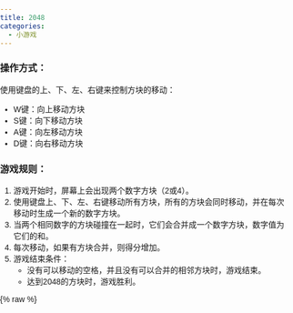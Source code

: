 ```yaml
---
title: 2048
categories:
  - 小游戏
---
```


### 操作方式：

使用键盘的上、下、左、右键来控制方块的移动：

- W键：向上移动方块
- S键：向下移动方块
- A键：向左移动方块
- D键：向右移动方块

### 游戏规则：

1. 游戏开始时，屏幕上会出现两个数字方块（2或4）。
2. 使用键盘上、下、左、右键移动所有方块，所有的方块会同时移动，并在每次移动时生成一个新的数字方块。
3. 当两个相同数字的方块碰撞在一起时，它们会合并成一个数字方块，数字值为它们的和。
4. 每次移动，如果有方块合并，则得分增加。
5. 游戏结束条件：
   - 没有可以移动的空格，并且没有可以合并的相邻方块时，游戏结束。
   - 达到2048的方块时，游戏胜利。



{% raw %}
<div style="text-align: center;">
    <div class="game-container" >
    
<html>
<head>
    <title>2048 Game</title>
    <style>
        body {
            font-family: Arial, sans-serif;
            margin: 0;
            padding: 0;
        }

        .container {
            width: 480px;
            position: relative;
        }

        .grid-container {
            display: grid;
            grid-template-columns: repeat(4, 100px);
            grid-gap: 15px;
            background-color: #bbada0;
            padding: 15px;
            border-radius: 10px;
            position: relative;
        }

        .tile {
            width: 100px;
            height: 100px;
            background: #cdc1b4;
            border-radius: 3px;
            display: flex;
            justify-content: center;
            align-items: center;
            font-size: 30px;
            font-weight: bold;
            color: #776e65;
        }

        .tile-2 {
            background: #eee4da;
        }

        .tile-4 {
            background: #ede0c8;
        }

        .tile-8 {
            background: #f2b179;
            color: #f9f6f2;
        }

        /* Additional tile styles for 16, 32, 64, etc. go here */

        .game-message {
            width: 500px;
            text-align: center;
            position: absolute;
            top: 50%;
            left: 50%;
            transform: translate(-50%, -50%);
            display: none;
        }

        .game-message p {
            font-size: 36px;
            font-weight: bold;
            color: #776e65;
        }

        .game-message .button {
            background: #8f7a66;
            color: #f9f6f2;
            border: none;
            padding: 10px 20px;
            font-size: 18px;
            cursor: pointer;
            margin-top: 20px;
        }

        .game-message a {
            color: inherit;
            text-decoration: none;
        }
    </style>
</head>
<body>
    <div class="container">
        <div class="grid-container" id="grid-container">
            <!-- Tiles will be generated here -->
        </div>
        <div class="game-message" id="game-message">
            <p>Game Over!</p>
            <button class="button" onclick="setup()">Try again</button>
        </div>
    </div>

    <script>
        // Logic for the 2048 game
        var grid, score, gameOver;

        function setup() {
            grid = [[0, 0, 0, 0],
                    [0, 0, 0, 0],
                    [0, 0, 0, 0],
                    [0, 0, 0, 0]];
            score = 0;
            gameOver = false;
            addNumber();
            addNumber();
            updateView();
            document.getElementById('game-message').style.display = 'none';
        }

        function addNumber() {
            var options = [];
            for (var i = 0; i < 4; i++) {
                for (var j = 0; j < 4; j++) {
                    if (grid[i][j] === 0) {
                        options.push({
                            x: i,
                            y: j
                        });
                    }
                }
            }
            if (options.length > 0) {
                var spot = options[Math.floor(Math.random() * options.length)];
                var randomNumber = Math.random() > 0.5 ? 2 : 4;
                grid[spot.x][spot.y] = randomNumber;
            }
        }

        function updateView() {
            var container = document.getElementById('grid-container');
            container.innerHTML = '';
            for (var i = 0; i < 4; i++) {
                for (var j = 0; j < 4; j++) {
                    var tile = document.createElement('div');
                    tile.classList.add('tile');
                    var value = grid[i][j];
                    if (value > 0) {
                        tile.textContent = value;
                        tile.classList.add('tile-' + value);
                    }
                    container.appendChild(tile);
                }
            }
        }

        function copyGrid(grid) {
            var extra = [[0, 0, 0, 0],
                         [0, 0, 0, 0],
                         [0, 0, 0, 0],
                         [0, 0, 0, 0]];
            for (var i = 0; i < 4; i++) {
                for (var j = 0; j < 4; j++) {
                    extra[i][j] = grid[i][j];
                }
            }
            return extra;
        }

        function compare(a, b) {
            for (var i = 0; i < 4; i++) {
                for (var j = 0; j < 4; j++) {
                    if (a[i][j] !== b[i][j]) {
                        return true;
                    }
                }
            }
            return false;
        }

        function slide(row) {
            var arr = row.filter(val => val);
            var missing = 4 - arr.length;
            var zeros = Array(missing).fill(0);
            arr = zeros.concat(arr);
            return arr;
        }

        function combine(row) {
            for (var i = 3; i >= 1; i--) {
                var a = row[i];
                var b = row[i - 1];
                if (a == b) {
                    row[i] = a + b;
                    score += row[i];
                    row[i - 1] = 0;
                }
            }
            return row;
        }

        function operate(row) {
            row = slide(row);
            row = combine(row);
            row = slide(row);
            return row;
        }

        function flipGrid(grid) {
            for (var i = 0; i < 4; i++) {
                grid[i].reverse();
            }
            return grid;
        }

        function rotateGrid(grid) {
            var newGrid = [[0, 0, 0, 0],
                           [0, 0, 0, 0],
                           [0, 0, 0, 0],
                           [0, 0, 0, 0]];
            for (var i = 0; i < 4; i++) {
                for (var j = 0; j < 4; j++) {
                    newGrid[i][j] = grid[j][i];
                }
            }
            return newGrid;
        }

        function isGameOver() {
            for (var i = 0; i < 4; i++) {
                for (var j = 0; j < 4; j++) {
                    if (grid[i][j] == 0) {
                        return false;
                    }
                    if (j !== 3 && grid[i][j] === grid[i][j + 1]) {
                        return false;
                    }
                    if (i !== 3 && grid[i][j] === grid[i + 1][j]) {
                        return false;
                    }
                }
            }
            return true;
        }

        function checkGameOver() {
            if (isGameOver()) {
                document.getElementById('game-message').style.display = 'block';
                gameOver = true;
            }
        }

        function keyPressed(event) {
            if (gameOver) {
                return;
            }
            var flipped = false;
            var rotated = false;
            var played = true;
            switch(event.keyCode) {
                case 68: // Right
                    // No action needed
                    break;
                case 83: // Down
                    grid = rotateGrid(grid);
                    rotated = true;
                    break;
                case 65: // Left
                    grid = flipGrid(grid);
                    flipped = true;
                    break;
                case 87: // Up
                    grid = rotateGrid(grid);
                    rotated = true;
                    flipped = true;
                    break;
                default:
                    played = false;
            }

            if (played) {
                var past = copyGrid(grid);
                for (var i = 0; i < 4; i++) {
                    grid[i] = operate(grid[i]);
                }
                var changed = compare(past, grid);
                if (flipped) {
                    grid = flipGrid(grid);
                }
                if (rotated) {
                    grid = rotateGrid(grid);
                    grid = rotateGrid(grid);
                    grid = rotateGrid(grid);
                }
                if (changed) {
                    addNumber();
                }
                updateView();
                checkGameOver();
            }
        }

        document.addEventListener('keydown', keyPressed);

        // Variables to track touch start positions
        var touchStartX = null;
        var touchStartY = null;

        // Event listener for touch start
        document.addEventListener('touchstart', function(event) {
            if (event.touches.length > 1) return; // Only single touch events

            touchStartX = event.touches[0].clientX;
            touchStartY = event.touches[0].clientY;
            event.preventDefault(); // Prevent scrolling when inside DIV
        }, { passive: false });

        // Event listener for touch move
        document.addEventListener('touchmove', function(event) {
            event.preventDefault(); // Prevent scrolling when inside DIV
        }, { passive: false });

        // Event listener for touch end
        document.addEventListener('touchend', function(event) {
            if (!touchStartX || !touchStartY || gameOver) return;

            var deltaX = event.changedTouches[0].clientX - touchStartX;
            var deltaY = event.changedTouches[0].clientY - touchStartY;

            // Determine swipe direction
            if (Math.abs(deltaX) > Math.abs(deltaY)) { // Horizontal swipe
                if (deltaX > 0) {
                    moveRight();
                } else {
                    moveLeft();
                }
            } else { // Vertical swipe
                if (deltaY > 0) {
                    moveDown();
                } else {
                    moveUp();
                }
            }

            touchStartX = null;
            touchStartY = null;
        });

        // Move functions
        function moveLeft() { keyPressed({ keyCode: 37 }); }
        function moveUp() { keyPressed({ keyCode: 38 }); }
        function moveRight() { keyPressed({ keyCode: 39 }); }
        function moveDown() { keyPressed({ keyCode: 40 }); }

        setup();
    </script>
</body>
</html>

</div>
</div>
{% endraw %}

